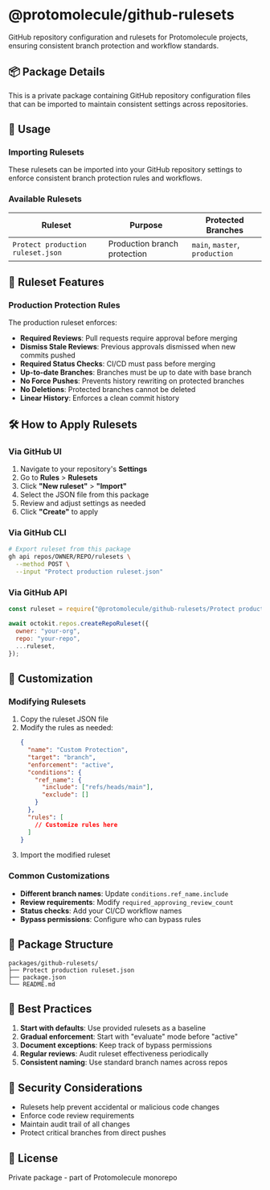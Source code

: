 # @protomolecule/github-rulesets

GitHub repository configuration and rulesets for Protomolecule projects, ensuring consistent branch protection and workflow standards.

## 📦 Package Details

This is a private package containing GitHub repository configuration files that can be imported to maintain consistent settings across repositories.

## 🚀 Usage

### Importing Rulesets

These rulesets can be imported into your GitHub repository settings to enforce consistent branch protection rules and workflows.

### Available Rulesets

| Ruleset                           | Purpose                      | Protected Branches             |
| --------------------------------- | ---------------------------- | ------------------------------ |
| `Protect production ruleset.json` | Production branch protection | `main`, `master`, `production` |

## 📝 Ruleset Features

### Production Protection Rules

The production ruleset enforces:

- **Required Reviews**: Pull requests require approval before merging
- **Dismiss Stale Reviews**: Previous approvals dismissed when new commits pushed
- **Required Status Checks**: CI/CD must pass before merging
- **Up-to-date Branches**: Branches must be up to date with base branch
- **No Force Pushes**: Prevents history rewriting on protected branches
- **No Deletions**: Protected branches cannot be deleted
- **Linear History**: Enforces a clean commit history

## 🛠️ How to Apply Rulesets

### Via GitHub UI

1. Navigate to your repository's **Settings**
2. Go to **Rules** > **Rulesets**
3. Click **"New ruleset"** > **"Import"**
4. Select the JSON file from this package
5. Review and adjust settings as needed
6. Click **"Create"** to apply

### Via GitHub CLI

```bash
# Export ruleset from this package
gh api repos/OWNER/REPO/rulesets \
  --method POST \
  --input "Protect production ruleset.json"
```

### Via GitHub API

```javascript
const ruleset = require("@protomolecule/github-rulesets/Protect production ruleset.json");

await octokit.repos.createRepoRuleset({
  owner: "your-org",
  repo: "your-repo",
  ...ruleset,
});
```

## 🔧 Customization

### Modifying Rulesets

1. Copy the ruleset JSON file
2. Modify the rules as needed:
   ```json
   {
     "name": "Custom Protection",
     "target": "branch",
     "enforcement": "active",
     "conditions": {
       "ref_name": {
         "include": ["refs/heads/main"],
         "exclude": []
       }
     },
     "rules": [
       // Customize rules here
     ]
   }
   ```
3. Import the modified ruleset

### Common Customizations

- **Different branch names**: Update `conditions.ref_name.include`
- **Review requirements**: Modify `required_approving_review_count`
- **Status checks**: Add your CI/CD workflow names
- **Bypass permissions**: Configure who can bypass rules

## 📁 Package Structure

```
packages/github-rulesets/
├── Protect production ruleset.json
├── package.json
└── README.md
```

## 🎯 Best Practices

1. **Start with defaults**: Use provided rulesets as a baseline
2. **Gradual enforcement**: Start with "evaluate" mode before "active"
3. **Document exceptions**: Keep track of bypass permissions
4. **Regular reviews**: Audit ruleset effectiveness periodically
5. **Consistent naming**: Use standard branch names across repos

## 🔐 Security Considerations

- Rulesets help prevent accidental or malicious code changes
- Enforce code review requirements
- Maintain audit trail of all changes
- Protect critical branches from direct pushes

## 📄 License

Private package - part of Protomolecule monorepo
